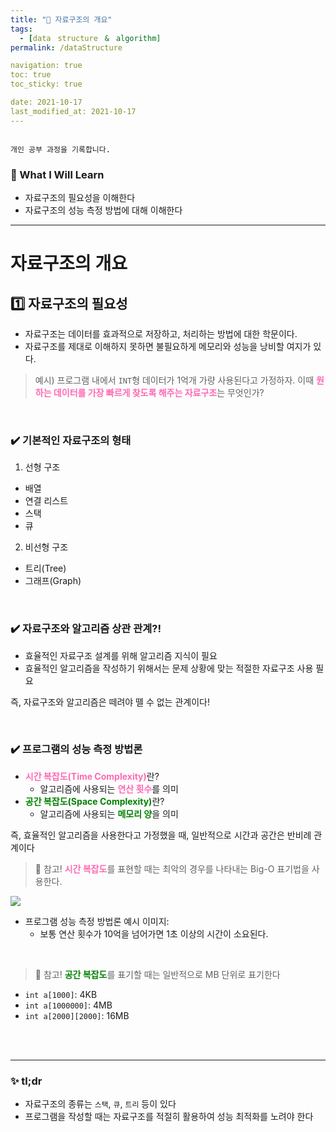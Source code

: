```yaml
---
title: "🌈 자료구조의 개요"
tags:
  - [dataㅤstructureㅤ&ㅤalgorithm]
permalink: /dataStructure

navigation: true
toc: true
toc_sticky: true

date: 2021-10-17
last_modified_at: 2021-10-17
---
```


![]()

`개인 공부 과정을 기록합니다.`

### 🚀 What I Will Learn

- 자료구조의 필요성을 이해한다
- 자료구조의 성능 측정 방법에 대해 이해한다

---

# 자료구조의 개요

## 1️⃣ 자료구조의 필요성

- 자료구조는 데이터를 효과적으로 저장하고, 처리하는 방법에 대한 학문이다.
- 자료구조를 제대로 이해하지 못하면 불필요하게 메모리와 성능을 낭비할 여지가 있다.

> 예시) 프로그램 내에서 `INT`형 데이터가 1억개 가량 사용된다고 가정하자. 이때 <span style="color:hotpink">**원하는 데이터를 가장 빠르게 찾도록 해주는 자료구조**</span>는 무엇인가?

<br />

### ✔️ 기본적인 자료구조의 형태

1) 선형 구조
  - 배열
  - 연결 리스트
  - 스택
  - 큐
  
2) 비선형 구조
  - 트리(Tree)
  - 그래프(Graph)

<br />

### ✔️ 자료구조와 알고리즘 상관 관계?!

- 효율적인 자료구조 설계를 위해 알고리즘 지식이 필요
- 효율적인 알고리즘을 작성하기 위해서는 문제 상황에 맞는 적절한 자료구조 사용 필요

즉, 자료구조와 알고리즘은 떼려야 뗄 수 없는 관계이다!

<br />

### ✔️ 프로그램의 성능 측정 방법론

- <span style="color:hotpink">**시간 복잡도(Time Complexity)**</span>란?
  - 알고리즘에 사용되는 <span style="color:hotpink">**연산 횟수**</span>를 의미
- <span style="color:green">**공간 복잡도(Space Complexity)**</span>란?
  - 알고리즘에 사용되는 <span style="color:green">**메모리 양**</span>을 의미
  
즉, 효율적인 알고리즘을 사용한다고 가정했을 때, 일반적으로 시간과 공간은 반비례 관계이다

> 📌 참고! 
<span style="color:hotpink">**시간 복잡도**</span>를 표현할 때는 최악의 경우를 나타내는 Big-O 표기법을 사용한다.

![](https://images.velog.io/images/april_5/post/a182752b-b9d2-443e-809d-bb741a21886c/image.png)

- 프로그램 성능 측정 방법론 예시 이미지: 
  - 보통 연산 횟수가 10억을 넘어가면 1초 이상의 시간이 소요된다.

<br />

> 📌 참고! 
<span style="color:green">**공간 복잡도**</span>를 표기할 때는 일반적으로 MB 단위로 표기한다

- `int a[1000]`: 4KB
- `int a[1000000]`: 4MB
- `int a[2000][2000]`: 16MB

<br /><br />

---

### ✨ tl;dr

- 자료구조의 종류는 `스택`, `큐`, `트리` 등이 있다
- 프로그램을 작성할 때는 자료구조를 적절히 활용하여 성능 최적화를 노려야 한다

